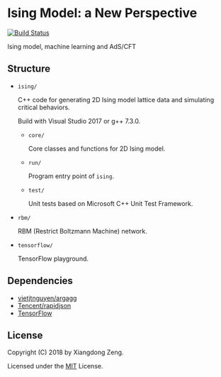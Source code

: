 # Ising Model: a New Perspective

[![Build Status](https://img.shields.io/travis/Stone-Zeng/ising.svg)](https://travis-ci.org/Stone-Zeng/ising)

Ising model, machine learning and AdS/CFT

## Structure

- `ising/`

    C++ code for generating 2D Ising model lattice data and simulating critical behaviors.

    Build with Visual Studio 2017 or g++ 7.3.0.

    - `core/`

        Core classes and functions for 2D Ising model.

    - `run/`

        Program entry point of `ising`.

    - `test/`

        Unit tests based on Microsoft C++ Unit Test Framework.

- `rbm/`

    RBM (Restrict Boltzmann Machine) network.

- `tensorflow/`

    TensorFlow playground.

## Dependencies

- [vietjtnguyen/argagg](https://github.com/vietjtnguyen/argagg)
- [Tencent/rapidjson](https://github.com/Tencent/rapidjson)
- [TensorFlow](https://github.com/tensorFlow/tensorFlow)

## License

Copyright (C) 2018 by Xiangdong Zeng.

Licensed under the [MIT](LICENSE) License.
